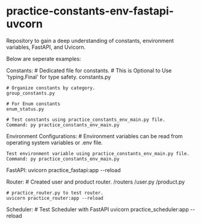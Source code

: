 # practice-constants-env-fastapi-uvcorn
Repository to gain a deep understanding of constants, environment variables, FastAPI, and Uvicorn.

Below are seperate examples:

Constants:
    # Dedicated file for constants.
    # This is Optional to Use 'typing.Final' for type safety.
    constants.py
     
    # Organize constants by category.
    group_constants.py

    # For Enum constants
    enum_status.py

    # Test constants using practice_constants_env_main.py file.
    Command: py practice_constants_env_main.py

Environment Configurations:
    # Environment variables can be read from operating system variables or .env file.

    Test environment variable using practice_constants_env_main.py file.
    Command: py practice_constants_env_main.py    

FastAPI:
    uvicorn practice_fastapi:app --reload

Router:
    # Created user and product router.
    /routers
        /user.py
        /product.py

    # practice_router.py to test router.
    uvicorn practice_router:app --reload    

Scheduler:
    # Test Scheduler with FastAPI
    uvicorn practice_scheduler:app --reload